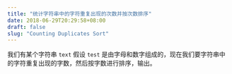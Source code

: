```yaml
---
title: "统计字符串中的字符重复出现的次数并按次数排序"
date: 2018-06-29T20:29:58+08:00
draft: false
slug: "Counting Duplicates Sort"
---
```


我们有某个字符串 `text`  假设 `test` 是由字母和数字组成的，现在我们要字符串中的字符重复出现的字数，然后按字数进行排序，输出。

